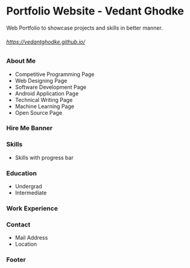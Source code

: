 # Portfolio Website - Vedant Ghodke
Web Portfolio to showcase projects and skills in better manner. 

###### https://vedantghodke.github.io/

### About Me
* Competitive Programming Page
* Web Designing Page
* Software Development Page
* Android Application Page
* Technical Writing Page
* Machine Learning Page
* Open Source Page

### Hire Me Banner
### Skills
* Skills with progress bar
### Education
* Undergrad
* Intermediate
### Work Experience
### Contact
* Mail Address
* Location

### Footer

